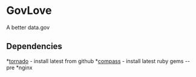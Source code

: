 GovLove
============

A better data.gov

Dependencies
-----------
  *[tornado](http://www.tornadoweb.org/) - install latest from github
  *[compass](http://compass-style.org/) - install latest ruby gems --pre
  *nginx